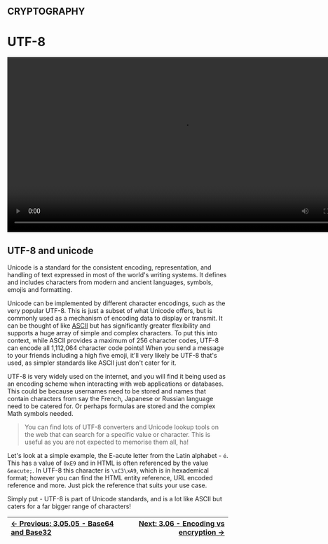 ## CRYPTOGRAPHY

# UTF-8

<div align="center">
  <video src="https://github.com/alphyos/CyberStart-2023/assets/116646389/c11bd44c-27f9-43da-9759-410fe82b897e" width="800" />
</div>

## UTF-8 and unicode

Unicode is a standard for the consistent encoding, representation,
and handling of text expressed in most of the world's writing systems.
It defines and includes characters from modern and ancient languages,
symbols, emojis and formatting.

Unicode can be implemented by different character encodings, such as
the very popular UTF-8. This is just a subset of what Unicode offers,
but is commonly used as a mechanism of encoding data to display or
transmit. It can be thought of like [ASCII](Ascii3.5.1.md)
 but has significantly greater flexibility and supports a huge array of
simple and complex characters. To put this into context, while ASCII
provides a maximum of 256 character codes, UTF-8 can encode all
1,112,064 character code points! When you send a message to your friends
 including a high five emoji, it'll very likely be UTF-8 that's used, as
 simpler standards like ASCII just don't cater for it.

UTF-8 is very widely used on the internet, and you will find it being
 used as an encoding scheme when interacting with web applications or
databases. This could be because usernames need to be stored and names
that contain characters from say the French, Japanese or Russian
language need to be catered for. Or perhaps formulas are stored and the
complex Math symbols needed.

> You can find lots of UTF-8 converters and Unicode lookup tools on the
> web that can search for a specific value or character. This is useful
> as you are not expected to memorise them all, ha!

Let's look at a simple example, the E-acute letter from the Latin alphabet - `é`. This has a value of `0xE9` and in HTML is often referenced by the value `&eacute;`. In UTF-8 this character is `\xC3\xA9`,
 which is in hexademical format; however you can find the HTML entity
reference, URL encoded reference and more. Just pick the reference that
suits your use case.

Simply put - UTF-8 is part of Unicode standards, and is a lot like ASCII but caters for a far bigger range of characters!

<div align="center">

[← Previous: 3.05.05 - Base64 and Base32](Base64AndBase323.5.5.md) | [Next: 3.06 - Encoding vs encryption →](EncodingVsEncryption3.6.md)
:-|-:
